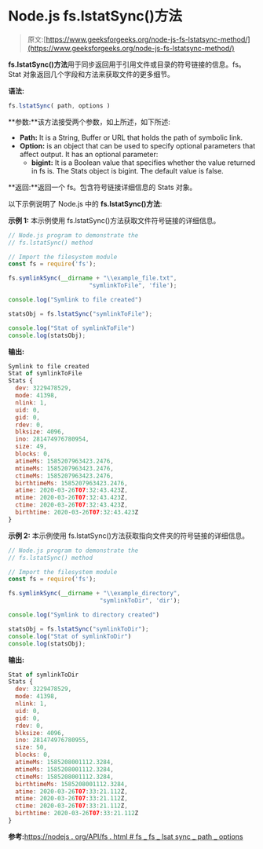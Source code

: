 # Node.js fs.lstatSync()方法

> 原文:[https://www.geeksforgeeks.org/node-js-fs-lstatsync-method/](https://www.geeksforgeeks.org/node-js-fs-lstatsync-method/)

**fs.lstatSync()方法**用于同步返回用于引用文件或目录的符号链接的信息。fs。Stat 对象返回几个字段和方法来获取文件的更多细节。

**语法:**

```js
fs.lstatSync( path, options )
```

**参数:**该方法接受两个参数，如上所述，如下所述:

*   **Path:** It is a String, Buffer or URL that holds the path of symbolic link.
*   **Option:** is an object that can be used to specify optional parameters that affect output. It has an optional parameter:
    *   **bigint:** It is a Boolean value that specifies whether the value returned in fs is. The Stats object is bigint. The default value is false.

**返回:**返回一个 fs。包含符号链接详细信息的 Stats 对象。

以下示例说明了 Node.js 中的 **fs.lstatSync()方法**:

**示例 1:** 本示例使用 fs.lstatSync()方法获取文件符号链接的详细信息。

```js
// Node.js program to demonstrate the
// fs.lstatSync() method

// Import the filesystem module
const fs = require('fs');

fs.symlinkSync(__dirname + "\\example_file.txt",
                       "symlinkToFile", 'file');

console.log("Symlink to file created")

statsObj = fs.lstatSync("symlinkToFile");

console.log("Stat of symlinkToFile")
console.log(statsObj);
```

**输出:**

```js
Symlink to file created
Stat of symlinkToFile
Stats {
  dev: 3229478529,
  mode: 41398,
  nlink: 1,
  uid: 0,
  gid: 0,
  rdev: 0,
  blksize: 4096,
  ino: 281474976780954,
  size: 49,
  blocks: 0,
  atimeMs: 1585207963423.2476,
  mtimeMs: 1585207963423.2476,
  ctimeMs: 1585207963423.2476,
  birthtimeMs: 1585207963423.2476,
  atime: 2020-03-26T07:32:43.423Z,
  mtime: 2020-03-26T07:32:43.423Z,
  ctime: 2020-03-26T07:32:43.423Z,
  birthtime: 2020-03-26T07:32:43.423Z
}

```

**示例 2:** 本示例使用 fs.lstatSync()方法获取指向文件夹的符号链接的详细信息。

```js
// Node.js program to demonstrate the
// fs.lstatSync() method

// Import the filesystem module
const fs = require('fs');

fs.symlinkSync(__dirname + "\\example_directory",
                          "symlinkToDir", 'dir');

console.log("Symlink to directory created")

statsObj = fs.lstatSync("symlinkToDir");
console.log("Stat of symlinkToDir")
console.log(statsObj);
```

**输出:**

```js
Stat of symlinkToDir
Stats {
  dev: 3229478529,
  mode: 41398,
  nlink: 1,
  uid: 0,
  gid: 0,
  rdev: 0,
  blksize: 4096,
  ino: 281474976780955,
  size: 50,
  blocks: 0,
  atimeMs: 1585208001112.3284,
  mtimeMs: 1585208001112.3284,
  ctimeMs: 1585208001112.3284,
  birthtimeMs: 1585208001112.3284,
  atime: 2020-03-26T07:33:21.112Z,
  mtime: 2020-03-26T07:33:21.112Z,
  ctime: 2020-03-26T07:33:21.112Z,
  birthtime: 2020-03-26T07:33:21.112Z
}
```

**参考:**[https://nodejs . org/API/fs . html # fs _ fs _ lsat sync _ path _ options](https://nodejs.org/api/fs.html#fs_fs_lstatsync_path_options)